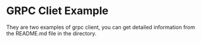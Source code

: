 # GRPC Cliet Example

They are two examples of grpc client, you can get detailed information from the README.md file in the directory.